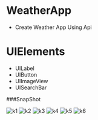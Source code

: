 # WeatherApp
* Create Weather App Using Api


# UIElements
* UILabel
* UIButton
* UIImageView
* UISearchBar


###SnapShot

![k1](https://github.com/Prithiviraj69/WeatherApp/blob/main/WeatherApp/1.png)
![k2](https://github.com/Prithiviraj69/WeatherApp/blob/main/WeatherApp/2.png)
![k3](https://github.com/Prithiviraj69/WeatherApp/blob/main/WeatherApp/Bom.png)
![k4](https://github.com/Prithiviraj69/WeatherApp/blob/main/WeatherApp/bom1.jpg)
![k5](https://github.com/Prithiviraj69/WeatherApp/blob/main/WeatherApp/jammu.png)
![k6](https://github.com/Prithiviraj69/WeatherApp/blob/main/WeatherApp/jammu1.jpg)


